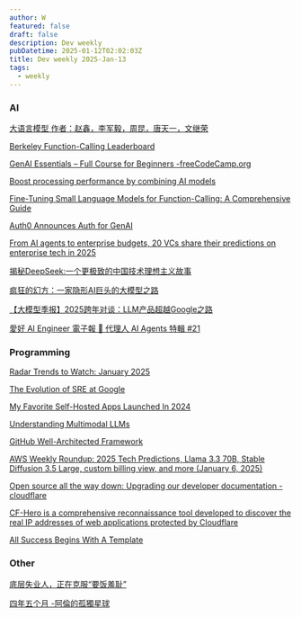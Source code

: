 ```yaml
---
author: W
featured: false
draft: false
description: Dev weekly
pubDatetime: 2025-01-12T02:02:03Z
title: Dev weekly 2025-Jan-13
tags:
  - weekly
---
```


### AI

[大语言模型 作者：赵鑫，李军毅，周昆，唐天一，文继荣](https://llmbook-zh.github.io/)

[Berkeley Function-Calling Leaderboard](https://gorilla.cs.berkeley.edu/leaderboard.html)

[GenAI Essentials – Full Course for Beginners -freeCodeCamp.org](https://www.youtube.com/watch?v=nJ25yl34Uqw)

[Boost processing performance by combining AI models](https://azure.microsoft.com/en-us/blog/boost-processing-performance-by-combining-ai-models/)

[Fine-Tuning Small Language Models for Function-Calling: A Comprehensive Guide](https://techcommunity.microsoft.com/blog/machinelearningblog/fine-tuning-small-language-models-for-function-calling-a-comprehensive-guide/4362539)

[Auth0 Announces Auth for GenAI](https://auth0.com/blog/auth-for-genai/)

[From AI agents to enterprise budgets, 20 VCs share their predictions on enterprise tech in 2025](https://techcrunch.com/2024/12/30/from-ai-agents-to-enterprise-budgets-20-vcs-share-their-predictions-on-enterprise-tech-in-2025/)

[揭秘DeepSeek:一个更极致的中国技术理想主义故事](https://mp.weixin.qq.com/s/r9zZaEgqAa_lml_fOEZmjg)

[疯狂的幻方：一家隐形AI巨头的大模型之路](https://mp.weixin.qq.com/s/Cajwfve7f-z2Blk9lnD0hA)

[【大模型季报】2025跨年对谈：LLM产品超越Google之路](https://mp.weixin.qq.com/s?__biz=MzU0MDk3ODUwMA%3D%3D&abtest_cookie=AAACAA%3D%3D&ascene=56&chksm=fa9cbb5503442ab3e2ca0a7cf8dd4c6ec9120885d1bdecd5593d8b9ca0bed63c612a878372a2&clicktime=1736003881&countrycode=CN&devicetype=android-34&enterid=1736003881&exportkey=n_ChQIAhIQGPfxDuoNS3a8kOUX8TWPQhLjAQIE97dBBAEAAAAAAPwYKqcRZHMAAAAOpnltbLcz9gKNyK89dVj03s33wROHZehBmkpAoRpmOkCVeBufhhE%2FiThYUKpGp1fDgD1chpucuu%2FF44zoO4kGQgcxFK9RCV%2FN%2FQwfmlaxeQZHCedPRFrjY9TBgtt256aCdwD5R7IDdvVx%2FisUPOo9TMpOA3DuC8Bq%2FBwLg%2Bs1tMH2wDAEW0WQ8EjREIZbnN2UjOixyE0D30JI9qO%2BClq8Oc2CbScWlutOLnYsyF4JRv8LqspawSFOOJpGWoLJ1UvEqGCin6%2FK2IIYmJSj&fasttmpl_flag=0&fasttmpl_fullversion=7543108-zh_CN-zip&fasttmpl_type=0&finder_biz_enter_id=4&flutter_pos=6&idx=1&lang=zh_CN&mid=2247484654&nettype=WIFI&pass_ticket=rxBkE1V0UBufxyD7ojcpYJzmkKFSDojSCBpZiGXznP3gqibMlgTOZls6QvIostuJ&ranksessionid=1736001416&realreporttime=1736003881407&scene=90&session_us=gh_868c29c6c7e6&sessionid=1736003860&sn=57cb7e4995d152e00bc60cead2e9d1ca&subscene=93&utm_source=pocket_reader&version=2800373b&wx_header=3&xtrack=1)

[愛好 AI Engineer 電子報 🚀 代理人 AI Agents 特輯 #21](https://ihower.tw/blog/archives/12611)

[]()

### Programming

[Radar Trends to Watch: January 2025](https://www.oreilly.com/radar/radar-trends-to-watch-january-2025/)

[]()

[The Evolution of SRE at Google](https://www.usenix.org/publications/loginonline/evolution-sre-google)

[My Favorite Self-Hosted Apps Launched In 2024](https://selfh.st/2024-favorite-new-apps/)

[Understanding Multimodal LLMs](https://magazine.sebastianraschka.com/p/understanding-multimodal-llms)

[GitHub Well-Architected Framework](https://wellarchitected.github.com/)

[AWS Weekly Roundup: 2025 Tech Predictions, Llama 3.3 70B, Stable Diffusion 3.5 Large, custom billing view, and more (January 6, 2025)](https://aws.amazon.com/cn/blogs/aws/happy-new-year-aws-weekly-roundup-2025-tech-predictions-llama-3-3-70b-stable-diffusion-3-5-large-custom-billing-view-and-more-january-6-2025/)

[Open source all the way down: Upgrading our developer documentation -cloudflare](https://blog.cloudflare.com/open-source-all-the-way-down-upgrading-our-developer-documentation/)

[CF-Hero is a comprehensive reconnaissance tool developed to discover the real IP addresses of web applications protected by Cloudflare](https://github.com/musana/CF-Hero)

[All Success Begins With A Template](https://template0.com/)

[]()

### Other

[底层失业人，正在克服“要饭羞耻”](https://mp.weixin.qq.com/s?__biz=MzU2NDQwNTU3OA%3D%3D&abtest_cookie=AAACAA%3D%3D&ascene=56&chksm=fdde039384f29a33dd259e15354c9640f60eb2c96938e87e364999c493ade5c07a0dfe19e2e4&clicktime=1736235332&countrycode=CN&devicetype=android-34&enterid=1736235332&exportkey=n_ChQIAhIQRWAPaBISCxR5SKKDlHglDxLjAQIE97dBBAEAAAAAAFY%2FGTWQb88AAAAOpnltbLcz9gKNyK89dVj0KLSVxt5kaaXjyhg9%2BR%2F9Dm3zrdS4gb2kE0vusyx1NVkPdaUw8iO75Nz2lX%2FGgRC87uV7C8cJMKa3cG5kPBqbJCUH4lyWHrHEdGhjlk38RrH8PAnLMDHbZssyoXbTr8aEejShOmNpBznyHDGA7bIgPRuYwOGnOjmZ7UwhE2z9mlsCJHfwVmNLU3KFz5yXxFLzeueb78FrjazirJbd1aQ8%2Bp16fFGzEDURXzcjssqgeN2kcaEdjMmawIofOkgk&fasttmpl_flag=0&fasttmpl_fullversion=7547503-zh_CN-zip&fasttmpl_type=0&finder_biz_enter_id=4&flutter_pos=30&idx=1&lang=zh_CN&mid=2247546118&nettype=3gnet&pass_ticket=bTvMpNiDbYlUo0TR4FW%2BANWsqoPEuI1ZPQEpwx%2Fsp3JMLaMxXDVTLa896K6E8sKe&ranksessionid=1736235309&realreporttime=1736235332845&scene=90&session_us=gh_e257441a8d9a&sessionid=1736235110&sn=ed0026081023272cd7aa91261ad38115&subscene=93&utm_source=pocket_reader&version=2800373d&wx_header=3&xtrack=1)

[]()

[四年五个月 -阿倫的孤獨星球](https://wukan.me/?p=2649&utm_source=pocket_reader)

[]()

[]()

[]()

[]()

[]()

[]()

[]()

[]()

[]()

[]()

[]()

[]()

[]()

[]()

[]()

[]()

[]()

[]()

[]()

[]()

[]()

[]()

[]()

[]()

[]()

[]()

[]()

[]()

[]()

[]()

[]()

[]()

[]()

[]()

[]()

[]()

[]()

[]()

[]()

[]()

[]()

[]()

[]()

[]()

[]()

[]()

[]()

[]()

[]()

[]()

[]()

[]()

[]()

[]()

[]()

[]()

[]()

[]()

[]()

[]()

[]()

[]()

[]()

[]()

[]()

[]()

[]()

[]()

[]()

[]()

[]()

[]()

[]()

[]()

[]()

[]()

[]()

[]()

[]()

[]()

[]()

[]()

[]()

[]()

[]()

[]()

[]()

[]()

[]()

[]()

[]()

[]()
